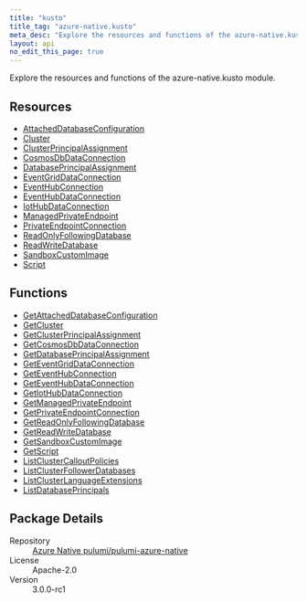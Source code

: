 ```yaml
---
title: "kusto"
title_tag: "azure-native.kusto"
meta_desc: "Explore the resources and functions of the azure-native.kusto module."
layout: api
no_edit_this_page: true
---
```


<!-- WARNING: this file was generated by Pulumi Docs Generator. -->
<!-- Do not edit by hand unless you're certain you know what you are doing! -->

Explore the resources and functions of the azure-native.kusto module.

<h2 id="resources">Resources</h2>
<ul class="api">
    <li><a href="attacheddatabaseconfiguration/" title="AttachedDatabaseConfiguration">AttachedDatabaseConfiguration</a></li>
    <li><a href="cluster/" title="Cluster">Cluster</a></li>
    <li><a href="clusterprincipalassignment/" title="ClusterPrincipalAssignment">ClusterPrincipalAssignment</a></li>
    <li><a href="cosmosdbdataconnection/" title="CosmosDbDataConnection">CosmosDbDataConnection</a></li>
    <li><a href="databaseprincipalassignment/" title="DatabasePrincipalAssignment">DatabasePrincipalAssignment</a></li>
    <li><a href="eventgriddataconnection/" title="EventGridDataConnection">EventGridDataConnection</a></li>
    <li><a href="eventhubconnection/" title="EventHubConnection">EventHubConnection</a></li>
    <li><a href="eventhubdataconnection/" title="EventHubDataConnection">EventHubDataConnection</a></li>
    <li><a href="iothubdataconnection/" title="IotHubDataConnection">IotHubDataConnection</a></li>
    <li><a href="managedprivateendpoint/" title="ManagedPrivateEndpoint">ManagedPrivateEndpoint</a></li>
    <li><a href="privateendpointconnection/" title="PrivateEndpointConnection">PrivateEndpointConnection</a></li>
    <li><a href="readonlyfollowingdatabase/" title="ReadOnlyFollowingDatabase">ReadOnlyFollowingDatabase</a></li>
    <li><a href="readwritedatabase/" title="ReadWriteDatabase">ReadWriteDatabase</a></li>
    <li><a href="sandboxcustomimage/" title="SandboxCustomImage">SandboxCustomImage</a></li>
    <li><a href="script/" title="Script">Script</a></li>
</ul>

<h2 id="functions">Functions</h2>
<ul class="api">
    <li><a href="getattacheddatabaseconfiguration/" title="GetAttachedDatabaseConfiguration">GetAttachedDatabaseConfiguration</a></li>
    <li><a href="getcluster/" title="GetCluster">GetCluster</a></li>
    <li><a href="getclusterprincipalassignment/" title="GetClusterPrincipalAssignment">GetClusterPrincipalAssignment</a></li>
    <li><a href="getcosmosdbdataconnection/" title="GetCosmosDbDataConnection">GetCosmosDbDataConnection</a></li>
    <li><a href="getdatabaseprincipalassignment/" title="GetDatabasePrincipalAssignment">GetDatabasePrincipalAssignment</a></li>
    <li><a href="geteventgriddataconnection/" title="GetEventGridDataConnection">GetEventGridDataConnection</a></li>
    <li><a href="geteventhubconnection/" title="GetEventHubConnection">GetEventHubConnection</a></li>
    <li><a href="geteventhubdataconnection/" title="GetEventHubDataConnection">GetEventHubDataConnection</a></li>
    <li><a href="getiothubdataconnection/" title="GetIotHubDataConnection">GetIotHubDataConnection</a></li>
    <li><a href="getmanagedprivateendpoint/" title="GetManagedPrivateEndpoint">GetManagedPrivateEndpoint</a></li>
    <li><a href="getprivateendpointconnection/" title="GetPrivateEndpointConnection">GetPrivateEndpointConnection</a></li>
    <li><a href="getreadonlyfollowingdatabase/" title="GetReadOnlyFollowingDatabase">GetReadOnlyFollowingDatabase</a></li>
    <li><a href="getreadwritedatabase/" title="GetReadWriteDatabase">GetReadWriteDatabase</a></li>
    <li><a href="getsandboxcustomimage/" title="GetSandboxCustomImage">GetSandboxCustomImage</a></li>
    <li><a href="getscript/" title="GetScript">GetScript</a></li>
    <li><a href="listclustercalloutpolicies/" title="ListClusterCalloutPolicies">ListClusterCalloutPolicies</a></li>
    <li><a href="listclusterfollowerdatabases/" title="ListClusterFollowerDatabases">ListClusterFollowerDatabases</a></li>
    <li><a href="listclusterlanguageextensions/" title="ListClusterLanguageExtensions">ListClusterLanguageExtensions</a></li>
    <li><a href="listdatabaseprincipals/" title="ListDatabasePrincipals">ListDatabasePrincipals</a></li>
</ul>

<h2 id="package-details">Package Details</h2>
<dl class="package-details">
	<dt>Repository</dt>
	<dd><a href="https://github.com/pulumi/pulumi-azure-native">Azure Native pulumi/pulumi-azure-native</a></dd>
	<dt>License</dt>
	<dd>Apache-2.0</dd>
	<dt>Version</dt>
	<dd>3.0.0-rc1</dd>
</dl>

